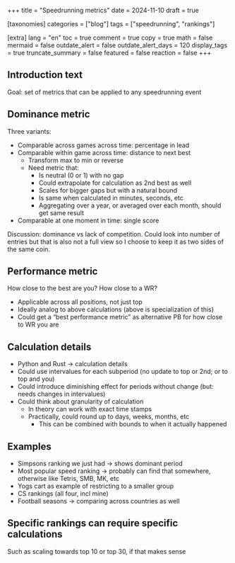 +++
title = "Speedrunning metrics"
date = 2024-11-10
draft = true

[taxonomies]
categories = ["blog"]
tags = ["speedrunning", "rankings"]

[extra]
lang = "en"
toc = true
comment = true
copy = true
math = false
mermaid = false
outdate_alert = false
outdate_alert_days = 120
display_tags = true
truncate_summary = false
featured = false
reaction = false
+++

## Introduction text
Goal: set of metrics that can be applied to any speedrunning event


## Dominance metric
Three variants:
- Comparable across games across time: percentage in lead
- Comparable within game across time: distance to next best
    - Transform max to min or reverse
    - Need metric that:
      - Is neutral (0 or 1) with no gap
      - Could extrapolate for calculation as 2nd best as well
      - Scales for bigger gaps but with a natural bound
      - Is same when calculated in minutes, seconds, etc
      - Aggregating over a year, or averaged over each month, should get same result
- Comparable at one moment in time: single score

Discussion: dominance vs lack of competition. Could look into number of entries but that is also not a full view so I choose to keep it as two sides of the same coin.

## Performance metric
How close to the best are you? How close to a WR?
- Applicable across all positions, not just top
- Ideally analog to above calculations (above is specialization of this)
- Could get a “best performance metric” as alternative PB for how close to WR you are


## Calculation details
- Python and Rust -> calculation details
- Could use intervalues for each subperiod (no update to top or 2nd; or to top and you)
- Could introduce diminishing effect for periods without change (but: needs changes in intervalues)
- Could think about granularity of calculation
  - In theory can work with exact time stamps
  - Practically, could round up to days, weeks, months, etc
    - This can be combined with bounds to when it actually happened


## Examples
- Simpsons ranking we just had -> shows dominant period
- Most popular speed ranking -> probably can find that somewhere, otherwise like Tetris, SMB, MK, etc
- Yogs cart as example of restricting to a smaller group
- CS rankings (all four, incl mine)
- Football seasons -> comparing across countries as well

## Specific rankings can require specific calculations
Such as scaling towards top 10 or top 30, if that makes sense
